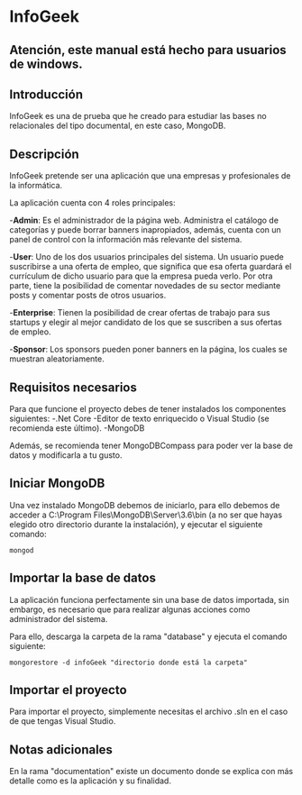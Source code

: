 # InfoGeek

## Atención, este manual está hecho para usuarios de windows.

## Introducción
InfoGeek es una de prueba que he creado para estudiar las bases no relacionales del tipo documental, en este caso, MongoDB.

## Descripción
InfoGeek pretende ser una aplicación que una empresas y profesionales de la informática.

La aplicación cuenta con 4 roles principales:

  -**Admin**: Es el administrador de la página web. Administra el catálogo de categorías y puede borrar banners inapropiados, además, cuenta con un panel de control con la información más relevante del sistema.
  
  -**User**: Uno de los dos usuarios principales del sistema. Un usuario puede suscribirse a una oferta de empleo, que significa que esa oferta guardará el currículum de dicho usuario para que la empresa pueda verlo. Por otra parte, tiene la posibilidad de comentar novedades de su sector mediante posts y comentar posts de otros usuarios.
  
  -**Enterprise**: Tienen la posibilidad de crear ofertas de trabajo para sus startups y elegir al mejor candidato de los que se suscriben a sus ofertas de empleo.
  
  -**Sponsor**: Los sponsors pueden poner banners en la página, los cuales se muestran aleatoriamente.

## Requisitos necesarios
Para que funcione el proyecto debes de tener instalados los componentes siguientes:
  -.Net Core
  -Editor de texto enriquecido o Visual Studio (se recomienda este último).
  -MongoDB

Además, se recomienda tener MongoDBCompass para poder ver la base de datos y modificarla a tu gusto.

## Iniciar MongoDB
Una vez instalado MongoDB debemos de iniciarlo, para ello debemos de acceder a C:\Program Files\MongoDB\Server\3.6\bin (a no ser que hayas elegido otro directorio durante la instalación), y ejecutar el siguiente comando:

```
mongod
```

## Importar la base de datos
La aplicación funciona perfectamente sin una base de datos importada, sin embargo, es necesario que para realizar algunas acciones como administrador del sistema.

Para ello, descarga la carpeta de la rama "database" y ejecuta el comando siguiente:

```
mongorestore -d infoGeek "directorio donde está la carpeta"
```

## Importar el proyecto
Para importar el proyecto, simplemente necesitas el archivo .sln en el caso de que tengas Visual Studio.

## Notas adicionales
En la rama "documentation" existe un documento donde se explica con más detalle como es la aplicación y su finalidad.
